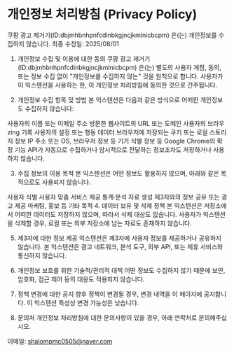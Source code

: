 # 개인정보 처리방침 (Privacy Policy)

쿠팡 광고 제거기(ID:dbjmhbnhpnfcdinbkgjncjkmlnicbcpm) 은(는) 개인정보를 수집하지 않습니다.
최종 수정일: 2025/08/01

1. 개인정보 수집 및 이용에 대한 동의
쿠팡 광고 제거기(ID:dbjmhbnhpnfcdinbkgjncjkmlnicbcpm) 은(는) 별도의 사용자 계정, 동의, 또는 정보 수집 없이 "개인정보를 수집하지 않는" 것을 원칙으로 합니다. 사용자가 이 익스텐션을 사용하는 한, 이 개인정보 처리방침에 동의한 것으로 간주됩니다.

2. 개인정보 수집 항목 및 방법
본 익스텐션은 다음과 같은 방식으로 어떠한 개인정보도 수집하지 않습니다:

사용자의 이름 또는 이메일 주소
방문한 웹사이트의 URL 또는 도메인
사용자의 브라우zing 기록
사용자의 설정 또는 행동 데이터
브라우저에 저장되는 쿠키 또는 로컬 스토리지 정보
IP 주소 또는 OS, 브라우저 정보 등 기기 식별 정보 등
Google Chrome의 확장 기능 API가 자동으로 수집하거나 암시적으로 전달하는 정보조차도 저장하거나 사용하지 않습니다.

3. 수집 정보의 이용 목적
본 익스텐션은 어떤 정보도 활용하지 않으며, 아래와 같은 목적으로도 사용되지 않습니다.

사용자 식별
사용자 맞춤 서비스 제공
통계·분석 자료 생성
제3자와의 정보 공유 또는 광고 제공
마케팅, 홍보 등 기타 목적
4. 데이터 보유 및 삭제 정책
본 익스텐션은 저장소에서 어떠한 데이터도 저장하지 않으며, 따라서 삭제 대상도 없습니다. 사용자가 익스텐션을 삭제할 경우, 로컬 또는 외부 저장소에 남는 자료도 존재하지 않습니다.

5. 제3자에 대한 정보 제공
익스텐션은 제3자에 사용자 정보를 제공하거나 공유하지 않습니다.
본 익스텐션은 광고 네트워크, 분석 도구, 외부 API, 또는 제휴 서비스와 통신하지 않습니다.

6. 개인정보 보호를 위한 기술적/관리적 대책
어떤 정보도 수집하지 않기 때문에 보안, 암호화, 접근 제어 등의 대응도 적용되지 않습니다.

7. 정책 변경에 대한 공지
향후 정책이 변경될 경우, 변경 내역을 이 페이지에 공지합니다. 이 익스텐션 특성상 변경 가능성은 낮습니다.

8. 문의처
개인정보 처리방침에 대한 문의사항이 있을 경우, 아래 연락처로 문의해주십시오.

이메일: shalompmc0505@naver.com
